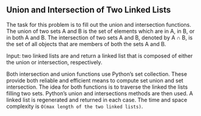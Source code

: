 ## Union and Intersection of Two Linked Lists

The task for this problem is to fill out the union and intersection functions. The union of two sets A and B is the set of elements which are in A, in B, or in both A and B. The intersection of two sets A and B, denoted by A ∩ B, is the set of all objects that are members of both the sets A and B.

Input: two linked lists are and return a linked list that is composed of either the union or intersection, respectively.

Both intersection and union functions use Python’s set collection. These provide both reliable and efficient means to compute set union and set intersection. The idea for both functions is to traverse the linked the lists filling two sets. Python’s union and intersections methods are then used. A linked list is regenerated and returned in each case. The time and space complexity is `O(max length of the two linked lists)`.





